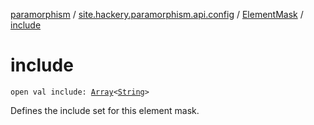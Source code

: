 [paramorphism](../../index.md) / [site.hackery.paramorphism.api.config](../index.md) / [ElementMask](index.md) / [include](./include.md)

# include

`open val include: `[`Array`](https://kotlinlang.org/api/latest/jvm/stdlib/kotlin/-array/index.html)`<`[`String`](https://kotlinlang.org/api/latest/jvm/stdlib/kotlin/-string/index.html)`>`

Defines the include set for this element mask.

